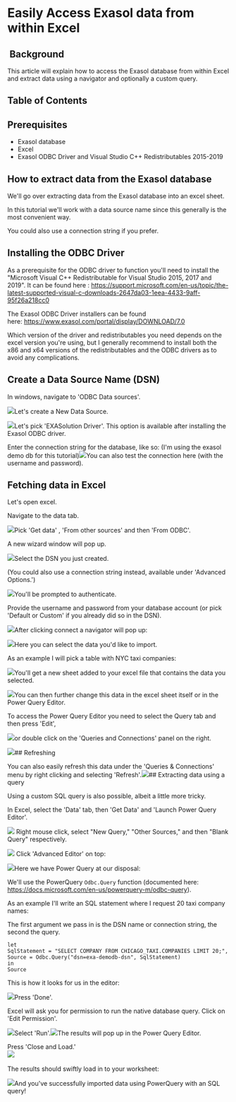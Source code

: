 # Easily Access Exasol data from within Excel 
##  Background

This article will explain how to access the Exasol database from within Excel and extract data using a navigator and optionally a custom query.

## Table of Contents

## Prerequisites

* Exasol database
* Excel
* Exasol ODBC Driver and Visual Studio C++ Redistributables 2015-2019

## How to extract data from the Exasol database

We'll go over extracting data from the Exasol database into an excel sheet.

In this tutorial we'll work with a data source name since this generally is the most convenient way.

You could also use a connection string if you prefer.

## Installing the ODBC Driver

As a prerequisite for the ODBC driver to function you'll need to install the "Microsoft Visual C++ Redistributable for Visual Studio 2015, 2017 and 2019". It can be found here : <https://support.microsoft.com/en-us/topic/the-latest-supported-visual-c-downloads-2647da03-1eea-4433-9aff-95f26a218cc0>

The Exasol ODBC Driver installers can be found here: <https://www.exasol.com/portal/display/DOWNLOAD/7.0>

Which version of the driver and redistributables you need depends on the excel version you're using, but I generally recommend to install both the x86 and x64 versions of the redistributables and the ODBC drivers as to avoid any complications.

## Create a Data Source Name (DSN)

In windows, navigate to 'ODBC Data sources'.

![](images/exaPieterjan_0-1622811291892.png)Let's create a New Data Source.

![](images/exaPieterjan_2-1622812662405.png)Let's pick 'EXASolution Driver'. This option is available after installing the Exasol ODBC driver.

 Enter the connection string for the database, like so: (I'm using the exasol demo db for this tutorial)![](images/exaPieterjan_3-1622813651241.png)You can also test the connection here (with the username and password).

## Fetching data in Excel

Let's open excel.

Navigate to the data tab.

![](images/exaPieterjan_4-1622814343631.png)Pick 'Get data' , 'From other sources' and then 'From ODBC'.

A new wizard window will pop up.

![](images/exaPieterjan_5-1622814391207.png)Select the DSN you just created.

(You could also use a connection string instead, available under 'Advanced Options.')

![](images/exaPieterjan_6-1622814464423.png)You'll be prompted to authenticate.

Provide the username and password from your database account (or pick 'Default or Custom' if you already did so in the DSN).

![](images/exaPieterjan_7-1622814538607.png)After clicking connect a navigator will pop up:

![](images/exaPieterjan_8-1622814763851.png)Here you can select the data you'd like to import.

As an example I will pick a table with NYC taxi companies:

![](images/exaPieterjan_9-1622814828891.png)You'll get a new sheet added to your excel file that contains the data you selected.

![](images/exaPieterjan_0-1622815383282.png)You can then further change this data in the excel sheet itself or in the Power Query Editor.

To access the Power Query Editor you need to select the Query tab and then press 'Edit',

![](images/exaPieterjan_1-1622815699876.png)or double click on the 'Queries and Connections' panel on the right.

![](images/exaPieterjan_2-1622815772409.png)## Refreshing

 You can also easily refresh this data under the 'Queries & Connections' menu by right clicking and selecting 'Refresh'.![](images/exaPieterjan_0-1622817558264.png)## Extracting data using a query

Using a custom SQL query is also possible, albeit a little more tricky.

In Excel, select the 'Data' tab, then 'Get Data' and 'Launch Power Query Editor'.

![](images/exaPieterjan_2-1622817020741.png) Right mouse click, select "New Query," "Other Sources," and then "Blank Query" respectively.

![](images/exaPieterjan_1-1622816836526.png) Click 'Advanced Editor' on top:

![](images/exaPieterjan_0-1622816614384.png)Here we have Power Query at our disposal: 

We'll use the PowerQuery `Odbc.Query` function (documented here: <https://docs.microsoft.com/en-us/powerquery-m/odbc-query>).

As an example I'll write an SQL statement where I request 20 taxi company names:

The first argument we pass in is the DSN name or connection string, the second the query.

`let`  
`SqlStatement = "SELECT COMPANY FROM CHICAGO_TAXI.COMPANIES LIMIT 20;",`  
`Source = Odbc.Query("dsn=exa-demodb-dsn", SqlStatement)`  
`in`  
`Source`

This is how it looks for us in the editor:

![](images/exaPieterjan_1-1622819067265.png)Press 'Done'.

Excel will ask you for permission to run the native database query. Click on 'Edit Permission'.

![](images/exaPieterjan_2-1622819127011.png)Select 'Run'.![](images/exaPieterjan_3-1622819139266.png)The results will pop up in the Power Query Editor.

 Press 'Close and Load.'  
![](images/exaPieterjan_4-1622819164227.png) 

The results should swiftly load in to your worksheet:

![](images/exaPieterjan_5-1622819225033.png)And you've successfully imported data using PowerQuery with an SQL query!

